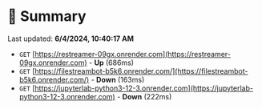 # 📖 Summary
Last updated: **6/4/2024, 10:40:17 AM**

- `GET` [https://restreamer-09gx.onrender.com](https://restreamer-09gx.onrender.com) - **Up** (686ms)
- `GET` [https://filestreambot-b5k6.onrender.com/](https://filestreambot-b5k6.onrender.com/) - **Down** (163ms)
- `GET` [https://jupyterlab-python3-12-3.onrender.com](https://jupyterlab-python3-12-3.onrender.com) - **Down** (222ms)
